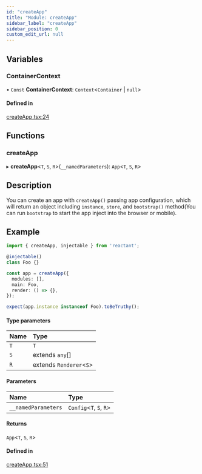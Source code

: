 ```yaml
---
id: "createApp"
title: "Module: createApp"
sidebar_label: "createApp"
sidebar_position: 0
custom_edit_url: null
---
```


## Variables

### ContainerContext

• `Const` **ContainerContext**: `Context`<`Container` \| ``null``\>

#### Defined in

[createApp.tsx:24](https://github.com/unadlib/reactant/blob/f385c7b0/packages/reactant/src/createApp.tsx#L24)

## Functions

### createApp

▸ **createApp**<`T`, `S`, `R`\>(`__namedParameters`): `App`<`T`, `S`, `R`\>

## Description

You can create an app with `createApp()` passing app configuration,
which will return an object including `instance`, `store`,
and `bootstrap()` method(You can run `bootstrap` to start the app inject into the browser or mobile).

## Example

```typescript
import { createApp, injectable } from 'reactant';

@injectable()
class Foo {}

const app = createApp({
  modules: [],
  main: Foo,
  render: () => {},
});

expect(app.instance instanceof Foo).toBeTruthy();
```

#### Type parameters

| Name | Type |
| :------ | :------ |
| `T` | `T` |
| `S` | extends `any`[] |
| `R` | extends `Renderer`<`S`\> |

#### Parameters

| Name | Type |
| :------ | :------ |
| `__namedParameters` | `Config`<`T`, `S`, `R`\> |

#### Returns

`App`<`T`, `S`, `R`\>

#### Defined in

[createApp.tsx:51](https://github.com/unadlib/reactant/blob/f385c7b0/packages/reactant/src/createApp.tsx#L51)
